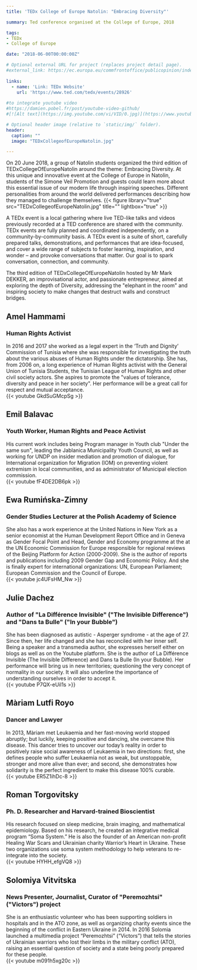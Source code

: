 ```yaml
---
title: 'TEDx College of Europe Natolin: "Embracing Diversity"'

summary: Ted conference organised at the College of Europe, 2018

tags:
- TEDx
- College of Europe

date: "2018-06-00T00:00:00Z"

# Optional external URL for project (replaces project detail page).
#external_link: https://ec.europa.eu/commfrontoffice/publicopinion/index.cfm/Survey/getSurveyDetail/instruments/SPECIAL/surveyKy/2212
  
links:
  - name: 'Link: TEDx Website'
    url: 'https://www.ted.com/tedx/events/28926'
    
#to integrate youtube video
#https://damien.pobel.fr/post/youtube-video-github/
#[![Alt text](https://img.youtube.com/vi/VID/0.jpg)](https://www.youtube.com/watch?v=VID)

# Optional header image (relative to `static/img/` folder).
header:
  caption: ""
  image: "TEDxCollegeofEuropeNatolin.jpg"

---
```



On 20 June 2018, a group of Natolin students organized the third edition of TEDxCollegeOfEuropeNatolin around the theme: Embracing Diversity. At this unique and innovative event at the College of Europe in Natolin, students of the Simone Veil Promotion and guests could learn more about this essential issue of our modern life through inspiring speeches. Different personalities from around the world delivered performances describing how they managed to challenge themselves.
{{< figure library="true" src="TEDxCollegeofEuropeNatolin.jpg" title="" lightbox="true" >}}

A TEDx event is a local gathering where live TED-like talks and videos previously recorded at a TED conference are shared with the community. TEDx events are fully planned and coordinated independently, on a community-by-community basis. A TEDx event is a suite of short, carefully prepared talks, demonstrations, and performances that are idea-focused, and cover a wide range of subjects to foster learning, inspiration, and wonder – and provoke conversations that matter. Our goal is to spark conversation, connection, and community.


The third edition of TEDxCollegeOfEuropeNatolin hosted by Mr Mark DEKKER, an improvisational actor, and passionate entrepreneur, aimed at exploring the depth of Diversity, addressing the "elephant in the room" and inspiring society to make changes that destruct walls and construct bridges.





## Amel Hammami  
### Human Rights Activist  
In 2016 and 2017 she worked as a legal expert in the ‘Truth and Dignity’ Commission of Tunisia where she was responsible for investigating the truth about the various abuses of Human Rights under the dictatorship. She has, from 2006 on, a long experience of Human Rights activist with the General Union of Tunisia Students, the Tunisian League of Human Rights and other civil society actors. She aspires to promote the "values of tolerance, diversity and peace in her society". Her performance will be a great call for respect and mutual acceptance.  
{{< youtube GkdSuGMcpSg >}}

## Emil Balavac  
### Youth Worker, Human Rights and Peace Activist  
His current work includes being Program manager in Youth club "Under the same sun", leading the Jablanica Municipality Youth Council, as well as working for UNDP on insider mediation and promotion of dialogue, for International organization for Migration (IOM) on preventing violent extremism in local communities, and as administrator of Municipal election commission.  
{{< youtube fF4DE2DB6pk >}}

## Ewa Rumińska-Zimny  
### Gender Studies Lecturer at the Polish Academy of Science  
She also has a work experience at the United Nations in New York as a senior economist at the Human Development Report Office and in Geneva as Gender Focal Point and Head, Gender and Economy programme at the at the UN Economic Commission for Europe responsible for regional reviews of the Beijing Platform for Action (2000-2009). She is the author of reports and publications including 2009 Gender Gap and Economic Policy. And she is finally expert for international organizations: UN, European Parliament; European Commission and the Council of Europe.  
{{< youtube jc4UFsHM_Nw >}}


## Julie Dachez  
### Author of "La Différence Invisible" ("The Invisible Difference") and "Dans ta Bulle" ("In your Bubble")   
She has been diagnosed as autistic - Asperger syndrome - at the age of 27. Since then, her life changed and she has reconciled with her inner self. Being a speaker and a transmedia author, she expresses herself either on blogs as well as on the Youtube platform. She is the author of La Différence Invisible (The Invisible Difference) and Dans ta Bulle (In your Bubble). Her performance will bring us in new territories; questioning the very concept of normality in our society. It will also underline the importance of understanding ourselves in order to accept it.  
{{< youtube P7QX-eUil1s >}}

## Màriam Lutfi Royo  
### Dancer and Lawyer  
In 2013, Màriam met Leukaemia and her fast-moving world stopped abruptly; but luckily, keeping positive and dancing, she overcame this disease. This dancer tries to uncover our today’s reality in order to positively raise social awareness of Leukaemia in two directions: first, she defines people who suffer Leukaemia not as weak, but unstoppable, stronger and more alive than ever; and second, she demonstrates how solidarity is the perfect ingredient to make this disease 100% curable.  
{{< youtube ER5Z1ihDc-8 >}}

## Roman Torgovitsky    
### Ph. D. Researcher and Harvard-trained Bioscientist    
His research focused on sleep medicine, brain imaging, and mathematical epidemiology. Based on his research, he created an integrative medical program “Soma System.” He is also the founder of an American non-profit Healing War Scars and Ukrainian charity Warrior’s Heart in Ukraine. These two organizations use soma system methodology to help veterans to re-integrate into the society.   
{{< youtube HYHH_efgVQ8 >}}


## Solomiya Vitvitska            
### News Presenter, Journalist, Curator of "Peremozhtsi" ("Victors") project              
She is an enthusiastic volunteer who has been supporting soldiers in hospitals and in the ATO zone, as well as organizing charity events since the beginning of the conflict in Eastern Ukraine in 2014. In 2016 Solomia launched a multimedia project “Peremozhtsi” (“Victors”) that tells the stories of Ukrainian warriors who lost their limbs in the military conflict (ATO), raising an essential question of society and a state being poorly prepared for these people.          
{{< youtube m091h5xg20c >}}

